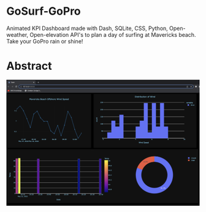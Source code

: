 # GoSurf-GoPro
Animated KPI Dashboard made with Dash, SQLite, CSS, Python, Open-weather, Open-elevation API's to plan a day of surfing at Mavericks beach. Take your GoPro rain or shine!
# Abstract

[![Video Download](/images/mydashboard.png)](https://user-images.githubusercontent.com/60893597/169876421-72672b30-6774-46b0-90db-d550fc5d89f4.mov)
